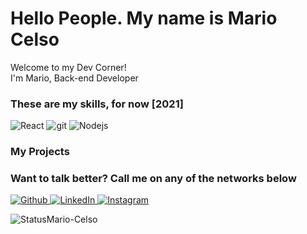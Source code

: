 <h1>Hello People. My name is Mario Celso</h1>

<p>Welcome to my Dev Corner!</br> I'm Mario, Back-end Developer <img src="https://www.flaticon.com/svg/static/icons/svg/197/197386.svg" width="13"/></p>
<h3>These are my skills, for now [2021]</h3>
<p>
  <img alt="React" src="https://img.shields.io/badge/-React-45b8d8?style=flat-square&logo=react&logoColor=white" />
  <img alt="git" src="https://img.shields.io/badge/-Git-F05032?style=flat-square&logo=git&logoColor=white" />
  <img alt="Nodejs" src="https://img.shields.io/badge/-Nodejs-43853d?style=flat-square&logo=Node.js&logoColor=white" />
</p>

<h3> My Projects </h3>
<ul>
  
</ul>

<h3>Want to talk better? Call me on any of the networks below  </h3>
<p>
  <a href="https://github.com/Mario-Celso" target="_blank">
    <img alt="Github" src="https://img.shields.io/badge/GitHub-%2312100E.svg?&style=for-the-badge&logo=Github&logoColor=white" />
  </a>
 
  <a href="https://www.linkedin.com/in/mario-celso-almeida-ab3317164/" target="_blank">
    <img alt="LinkedIn" src="https://img.shields.io/badge/linkedin-%230077B5.svg?&style=for-the-badge&logo=linkedin&logoColor=white" />
  </a>
  <a href="https://www.instagram.com/mariocelsodev/" target="_blank">
    <img alt="Instagram" src="https://img.shields.io/badge/Instagram-E4405F?style=for-the-badge&logo=instagram&logoColor=white" />
  </a>
</p>

<p><img align="center" src="https://github-readme-stats.vercel.app/api/top-langs?username=Mario-Celso&show_icons=true&locale=en&layout=compact" alt="StatusMario-Celso" /></p>
